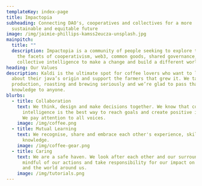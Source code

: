 ```yaml
---
templateKey: index-page
title: Impactopia
subheading: Connecting DAO's, cooperatives and collectives for a more
  sustainable and equitable future
image: /img/jaimie-phillips-kamss2eucza-unsplash.jpg
mainpitch:
  title: ""
  description: Impactopia is a community of people seeking to explore together all
    the facets of cooperativism, web3, common goods, shared governance, and
    collective intelligence to make a change and build a different world.
heading: Our Values
description: Kaldi is the ultimate spot for coffee lovers who want to learn
  about their java’s origin and support the farmers that grew it. We take coffee
  production, roasting and brewing seriously and we’re glad to pass that
  knowledge to anyone.
blurbs:
  - title: Collaboration
    text: We think, design and make decisions together. We know that collective
      intelligence is the best way to reach goals and create positive impacts.
      We pay attention to all voices.
    image: /img/coffee.png
  - title: Mutual Learning
    text: We recognise, share and embrace each other's experience, skills and
      knowledge.
    image: /img/coffee-gear.png
  - title: Caring
    text: We are a safe haven. We look after each other and our surroundings. We are
      mindful of our actions and take responsibility for our impact on others
      and the world around us.
    image: /img/tutorials.png
---
```

